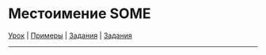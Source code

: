 # Местоимение SOME

[Урок](https://youtu.be/BWxz2ppounQ) | [Примеры](https://youtu.be/0ERcZwfaRoI) | [Задания](http://ok-tests.ru/unit-76-red/) | [Задания](http://okaudio.ru/grammar75-1/)

---

